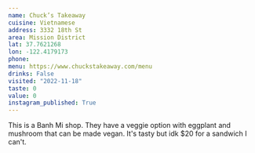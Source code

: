 ```yaml
---
name: Chuck’s Takeaway
cuisine: Vietnamese
address: 3332 18th St
area: Mission District
lat: 37.7621268
lon: -122.4179173
phone: 
menu: https://www.chuckstakeaway.com/menu
drinks: False
visited: "2022-11-18"
taste: 0
value: 0
instagram_published: True
---
```


This is a Banh Mi shop. They have a veggie option with eggplant and mushroom that can be made vegan. It's tasty but idk $20 for a sandwich I can't.
